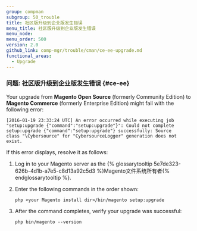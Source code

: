 ```yaml
---
group: compman
subgroup: 50_trouble
title: 社区版升级到企业版发生错误
menu_title: 社区版升级到企业版发生错误
menu_node:
menu_order: 500
version: 2.0
github_link: comp-mgr/trouble/cman/ce-ee-upgrade.md
functional_areas:
  - Upgrade
---
```


### 问题: 社区版升级到企业版发生错误 {#ce-ee}
Your upgrade from **Magento Open Source** (formerly Community Edition) to **Magento Commerce** (formerly Enterprise Edition) might fail with the following error:

	[2016-01-19 23:33:24 UTC] An error occurred while executing job 
	"setup:upgrade {"command":"setup:upgrade"}": Could not complete 
	setup:upgrade {"command":"setup:upgrade"} successfully: Source 
	class "\Cybersource" for "CybersourceLogger" generation does not exist.

If this error displays, resolve it as follows:

1.	Log in to your Magento server as the {% glossarytooltip 5e7de323-626b-4d1b-a7e5-c8d13a92c5d3 %}Magento文件系统所有者{% endglossarytooltip %}.
2.	Enter the following commands in the order shown:

		php <your Magento install dir>/bin/magento setup:upgrade

3.	After the command completes, verify your upgrade was successful:

		php bin/magento --version
